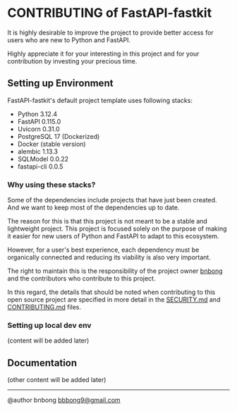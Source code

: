 # CONTRIBUTING of FastAPI-fastkit

It is highly desirable to improve the project to provide better access for users who are new to Python and FastAPI.

Highly appreciate it for your interesting in this project and for your contribution by investing your precious time.

## Setting up Environment

FastAPI-fastkit's default project template uses following stacks:

- Python 3.12.4
- FastAPI 0.115.0
- Uvicorn 0.31.0
- PostgreSQL 17 (Dockerized)
- Docker (stable version)
- alembic 1.13.3
- SQLModel 0.0.22
- fastapi-cli 0.0.5

### Why using these stacks?

Some of the dependencies include projects that have just been created. And we want to keep most of the dependencies up to date.

The reason for this is that this project is not meant to be a stable and lightweight project. 
This project is focused solely on the purpose of making it easier for new users of Python and FastAPI to adapt to this ecosystem.

However, for a user's best experience, each dependency must be organically connected and reducing its viability is also very important.

The right to maintain this is the responsibility of the project owner [bnbong](mailto:bbbong9@gmail.com) and the contributors who contribute to this project. 

In this regard, the details that should be noted when contributing to this open source project are specified in more detail in the [SECURITY.md](SECURITY.md) and [CONTRIBUTING.md](CONTRIBUTING.md) files.

### Setting up local dev env

(content will be added later)

## Documentation

(other content will be added later)

---
@author bnbong bbbong9@gmail.com
